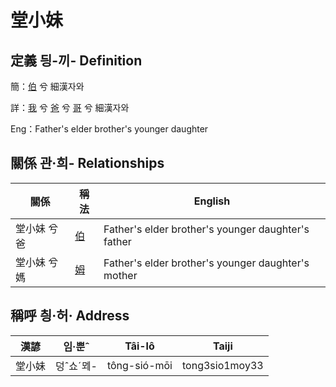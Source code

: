 # 堂小妹
## 定義 딍-끼- Definition
簡：[伯](member10.md) 兮 細漢자와

詳：[我](member1.md) 兮 [爸](member2.md) 兮 [哥](member10.md) 兮 細漢자와

Eng：Father's elder brother's younger daughter

## 關係 관·희- Relationships

關係 | 稱法 | English
--- | --- | --- 
堂小妹 兮 爸 | [伯](member10.md) | Father's elder brother's younger daughter's father
堂小妹 兮 媽 | [姆](member33.md) | Father's elder brother's younger daughter's mother


## 稱呼 칑·허· Address

漢諺 | 임·뿐ˆ | Tâi-lô | Taiji
--- | --- | --- | --- 
堂小妹 | 덩ˆ쇼ˊᄆᆀ- | tông-sió-mōi | tong3sio1moy33 
